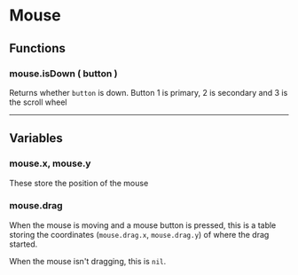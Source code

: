 # Mouse

## Functions
### mouse.isDown ( button )
Returns whether `button` is down.
Button 1 is primary, 2 is secondary and 3 is the scroll wheel

---

## Variables
### mouse.x, mouse.y
These store the position of the mouse

### mouse.drag
When the mouse is moving and a mouse button is pressed,
this is a table storing the coordinates
(`mouse.drag.x`, `mouse.drag.y`) of where the drag started.

When the mouse isn't dragging, this is `nil`.
